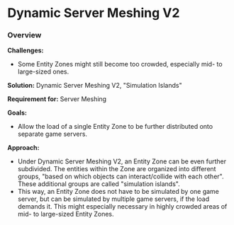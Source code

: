 # Dynamic Server Meshing V2
### Overview
__Challenges:__

* Some Entity Zones might still become too crowded, especially mid- to large-sized ones.

__Solution:__ Dynamic Server Meshing V2, "Simulation Islands"

__Requirement for:__ Server Meshing

__Goals:__

* Allow the load of a single Entity Zone to be further distributed onto separate game servers.

__Approach:__

* Under Dynamic Server Meshing V2, an Entity Zone can be even further subdivided. The entities within the Zone are organized into different groups, "based on which objects can interact/collide with each other". These additional groups are called "simulation islands".
* This way, an Entity Zone does not have to be simulated by one game server, but can be simulated by multiple game servers, if the load demands it. This might especially necessary in highly crowded areas of mid- to large-sized Entity Zones.
